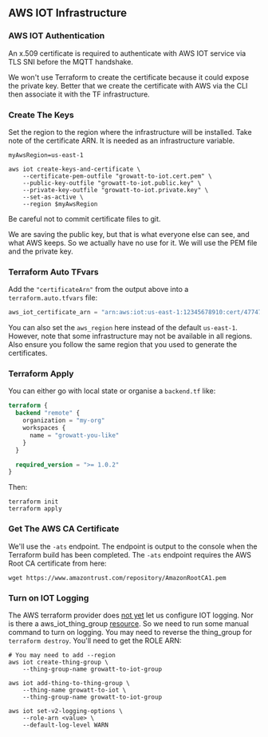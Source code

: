 ## AWS IOT Infrastructure
### AWS IOT Authentication
An x.509 certificate is required to authenticate with AWS IOT service via TLS SNI before the MQTT
handshake.

We won't use Terraform to create the certificate because it could expose the
private key. Better that we create the certificate with AWS via the CLI
then associate it with the TF infrastructure.

### Create The Keys
Set the region to the region where the infrastructure will be installed. Take note of the
certificate ARN. It is needed as an infrastructure variable.
```shell
myAwsRegion=us-east-1

aws iot create-keys-and-certificate \
    --certificate-pem-outfile "growatt-to-iot.cert.pem" \
    --public-key-outfile "growatt-to-iot.public.key" \
    --private-key-outfile "growatt-to-iot.private.key" \
    --set-as-active \
    --region $myAwsRegion
```
Be careful not to commit certificate files to git.

We are saving the public key, but that is what everyone else can see, and what AWS keeps. So we actually have
no use for it. We will use the PEM file and the private key.

### Terraform Auto TFvars
Add the `"certificateArn"` from the output above into a `terraform.auto.tfvars` file:
```terraform
aws_iot_certificate_arn = "arn:aws:iot:us-east-1:12345678910:cert/47747474747474747474747474"
```
You can also set the `aws_region` here instead of the default `us-east-1`. However, note that
some infrastructure may not be available in all regions. Also ensure you follow the same region
that you used to generate the certificates.

### Terraform Apply
You can either go with local state or organise a `backend.tf` like:
```terraform
terraform {
  backend "remote" {
    organization = "my-org"
    workspaces {
      name = "growatt-you-like"
    }
  }

  required_version = ">= 1.0.2"
}
```

Then:
```shell
terraform init
terraform apply
```

### Get The AWS CA Certificate
We'll use the `-ats` endpoint. The endpoint is output to the console when the Terraform
build has been completed. The `-ats` endpoint requires the AWS Root CA certificate from here:

```shell
wget https://www.amazontrust.com/repository/AmazonRootCA1.pem
```

### Turn on IOT Logging
The AWS terraform provider does [not yet](https://github.com/hashicorp/terraform-provider-aws/pull/13392)
let us configure IOT logging. Nor is there a aws_iot_thing_group [resource](https://github.com/hashicorp/terraform-provider-aws/pull/16863).
So we need to run some manual command to turn on logging. You may need to reverse the thing_group 
for `terraform destroy`. You'll need to get the ROLE ARN:
```shell
# You may need to add --region
aws iot create-thing-group \
    --thing-group-name growatt-to-iot-group

aws iot add-thing-to-thing-group \
    --thing-name growatt-to-iot \
    --thing-group-name growatt-to-iot-group

aws iot set-v2-logging-options \
    --role-arn <value> \
    --default-log-level WARN
```